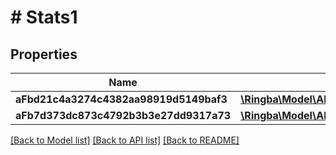 # # Stats1

## Properties

Name | Type | Description | Notes
------------ | ------------- | ------------- | -------------
**aFbd21c4a3274c4382aa98919d5149baf3** | [**\Ringba\Model\AFbd21c4a3274c4382aa98919d5149baf3**](AFbd21c4a3274c4382aa98919d5149baf3.md) |  |
**aFb7d373dc873c4792b3b3e27dd9317a73** | [**\Ringba\Model\AFb7d373dc873c4792b3b3e27dd9317a73**](AFb7d373dc873c4792b3b3e27dd9317a73.md) |  |

[[Back to Model list]](../../README.md#models) [[Back to API list]](../../README.md#endpoints) [[Back to README]](../../README.md)
